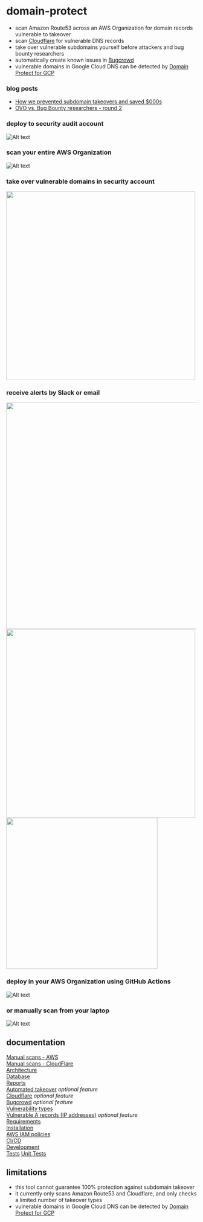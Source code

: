 # domain-protect
* scan Amazon Route53 across an AWS Organization for domain records vulnerable to takeover
* scan [Cloudflare](docs/cloudflare.md) for vulnerable DNS records
* take over vulnerable subdomains yourself before attackers and bug bounty researchers
* automatically create known issues in [Bugcrowd](docs/bugcrowd.md)
* vulnerable domains in Google Cloud DNS can be detected by [Domain Protect for GCP](https://github.com/ovotech/domain-protect-gcp)

### blog posts
* [How we prevented subdomain takeovers and saved $000s](https://tech.ovoenergy.com/how-we-prevented-subdomain-takeovers-and-saved-000s/)
* [OVO vs. Bug Bounty researchers - round 2](https://tech.ovoenergy.com/ovo-vs-bug-bounty-researchers-round-2/)

### deploy to security audit account

![Alt text](docs/images/domain-protect.png?raw=true "Domain Protect architecture")

### scan your entire AWS Organization

![Alt text](docs/images/multi-account.png?raw=true "Multi account setup")

### take over vulnerable domains in security account

<kbd>
  <img src="docs/images/takeover.png" width="500">
</kbd>

### receive alerts by Slack or email

<kbd>
  <img src="docs/images/new.png" width="600">
</kbd>

<kbd>
  <img src="docs/images/slack-ns.png" width="500">
</kbd>

<kbd>
  <img src="docs/images/fixed.png" width="400">
</kbd>

### deploy in your AWS Organization using GitHub Actions

![Alt text](docs/images/pipeline.png?raw=true "GitHub Actions pipeline")

### or manually scan from your laptop

![Alt text](docs/images/vulnerable-eb-cnames.png?raw=true "Detect vulnerable ElasticBeanstalk CNAMEs")

## documentation
[Manual scans - AWS](manual_scans/aws/README.md)  
[Manual scans - CloudFlare](manual_scans/cloudflare/README.md)  
[Architecture](docs/architecture.md)  
[Database](docs/database.md)  
[Reports](docs/reports.md)  
[Automated takeover](docs/automated-takeover.md) *optional feature*  
[Cloudflare](docs/cloudflare.md) *optional feature*  
[Bugcrowd](docs/bugcrowd.md) *optional feature*  
[Vulnerability types](docs/vulnerability-types.md)  
[Vulnerable A records (IP addresses)](docs/a-records.md) *optional feature*   
[Requirements](docs/requirements.md)  
[Installation](docs/installation.md)  
[AWS IAM policies](docs/aws-iam-policies.md)  
[CI/CD](docs/ci-cd.md)  
[Development](docs/development.md)  
[Tests](docs/tests.md)
[Unit Tests](docs/unit-tests.md)

## limitations
* this tool cannot guarantee 100% protection against subdomain takeover
* it currently only scans Amazon Route53 and Cloudflare, and only checks a limited number of takeover types
* vulnerable domains in Google Cloud DNS can be detected by [Domain Protect for GCP](https://github.com/ovotech/domain-protect-gcp)
